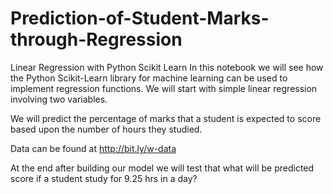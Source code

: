 # Prediction-of-Student-Marks-through-Regression

Linear Regression with Python Scikit Learn
In this notebook we will see how the Python Scikit-Learn library for machine learning can be used to implement regression functions. We will start with simple linear regression involving two variables.

We will predict the percentage of marks that a student is expected to score based upon the number of hours they studied.

Data can be found at http://bit.ly/w-data

At the end after building our model we will test that what will be predicted score if a student study for 9.25 hrs in a
day?
